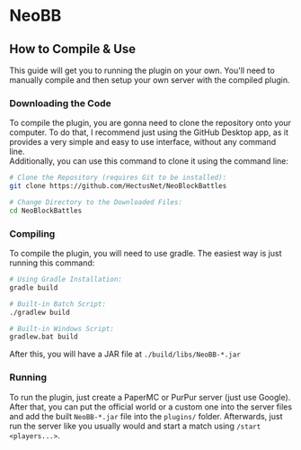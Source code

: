 # NeoBB

## How to Compile & Use

This guide will get you to running the plugin on your own. You'll need to manually compile and then setup your own server with the compiled plugin.

### Downloading the Code

To compile the plugin, you are gonna need to clone the repository onto your computer. To do that, I recommend just using the GitHub Desktop app, as it provides a very simple and easy to use interface, without any command line.  
Additionally, you can use this command to clone it using the command line:

```bash
# Clone the Repository (requires Git to be installed):
git clone https://github.com/HectusNet/NeoBlockBattles

# Change Directory to the Downloaded Files:
cd NeoBlockBattles
```

### Compiling

To compile the plugin, you will need to use gradle. The easiest way is just running this command:

```bash
# Using Gradle Installation:
gradle build

# Built-in Batch Script:
./gradlew build

# Built-in Windows Script:
gradlew.bat build
```

After this, you will have a JAR file at `./build/libs/NeoBB-*.jar`

### Running

To run the plugin, just create a PaperMC or PurPur server (just use Google).  
After that, you can put the official world or a custom one into the server files and add the built `NeoBB-*.jar` file into the `plugins/` folder.
Afterwards, just run the server like you usually would and start a match using `/start <players...>`.
